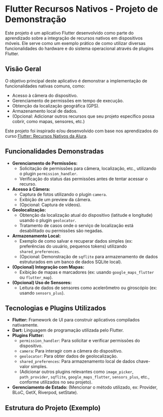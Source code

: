 # Flutter Recursos Nativos - Projeto de Demonstração

Este projeto é um aplicativo Flutter desenvolvido como parte do aprendizado sobre a integração de recursos nativos em dispositivos móveis. Ele serve como um exemplo prático de como utilizar diversas funcionalidades do hardware e do sistema operacional através de plugins Flutter.

## Visão Geral

O objetivo principal deste aplicativo é demonstrar a implementação de funcionalidades nativas comuns, como:

*   Acesso à câmera do dispositivo.
*   Gerenciamento de permissões em tempo de execução.
*   Obtenção da localização geográfica (GPS).
*   Armazenamento local de dados.
*   (Opcional: Adicionar outros recursos que seu projeto específico possa cobrir, como mapas, sensores, etc.)

Este projeto foi inspirado e/ou desenvolvido com base nos aprendizados do curso [Flutter: Recursos Nativos da Alura](https://cursos.alura.com.br/formacao-flutter-recursos-nativos).

## Funcionalidades Demonstradas

*   **Gerenciamento de Permissões:**
    *   Solicitação de permissões para câmera, localização, etc., utilizando o plugin `permission_handler`.
    *   Verificação do status das permissões antes de tentar acessar o recurso.
*   **Acesso à Câmera:**
    *   Captura de fotos utilizando o plugin `camera`.
    *   Exibição de um preview da câmera.
    *   (Opcional: Captura de vídeos).
*   **Geolocalização:**
    *   Obtenção da localização atual do dispositivo (latitude e longitude) usando o plugin `geolocator`.
    *   Tratamento de casos onde o serviço de localização está desabilitado ou permissões são negadas.
*   **Armazenamento Local:**
    *   Exemplo de como salvar e recuperar dados simples (ex: preferências do usuário, pequenos tokens) utilizando `shared_preferences`.
    *   (Opcional: Demonstração de `sqflite` para armazenamento de dados estruturados em um banco de dados SQLite local).
*   **(Opcional) Integração com Mapas:**
    *   Exibição de mapas e marcadores (ex: usando `google_maps_flutter` ou `flutter_map`).
*   **(Opcional) Uso de Sensores:**
    *   Leitura de dados de sensores como acelerômetro ou giroscópio (ex: usando `sensors_plus`).

## Tecnologias e Plugins Utilizados

*   **Flutter:** Framework de UI para construir aplicativos compilados nativamente.
*   **Dart:** Linguagem de programação utilizada pelo Flutter.
*   **Plugins Flutter:**
    *   `permission_handler`: Para solicitar e verificar permissões do dispositivo.
    *   `camera`: Para interagir com a câmera do dispositivo.
    *   `geolocator`: Para obter dados de geolocalização.
    *   `shared_preferences`: Para armazenamento local de dados chave-valor simples.
    *   (Adicionar outros plugins relevantes como `image_picker`, `path_provider`, `sqflite`, `google_maps_flutter`, `sensors_plus`, etc., conforme utilizados no seu projeto).
*   **Gerenciamento de Estado:** (Mencionar o método utilizado, ex: Provider, BLoC, GetX, Riverpod, setState).

## Estrutura do Projeto (Exemplo)

